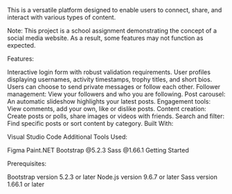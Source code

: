 This is a versatile platform designed to enable users to connect, share, and interact with various types of content.

Note: This project is a school assignment demonstrating the concept of a social media website. As a result, some features may not function as expected.

Features:

Interactive login form with robust validation requirements.
User profiles displaying usernames, activity timestamps, trophy titles, and short bios. Users can choose to send private messages or follow each other.
Follower management: View your followers and who you are following.
Post carousel: An automatic slideshow highlights your latest posts.
Engagement tools: View comments, add your own, like or dislike posts.
Content creation: Create posts or polls, share images or videos with friends.
Search and filter: Find specific posts or sort content by category.
Built With:

Visual Studio Code
Additional Tools Used:

Figma
Paint.NET
Bootstrap @5.2.3
Sass @1.66.1
Getting Started

Prerequisites:

Bootstrap version 5.2.3 or later
Node.js version 9.6.7 or later
Sass version 1.66.1 or later
